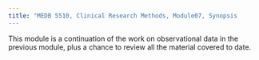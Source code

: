 ```yaml
---
title: "MEDB 5510, Clinical Research Methods, Module07, Synopsis
---
```


This module is a continuation of the work on observational data in the previous module, plus a chance to review all the material covered to date.
